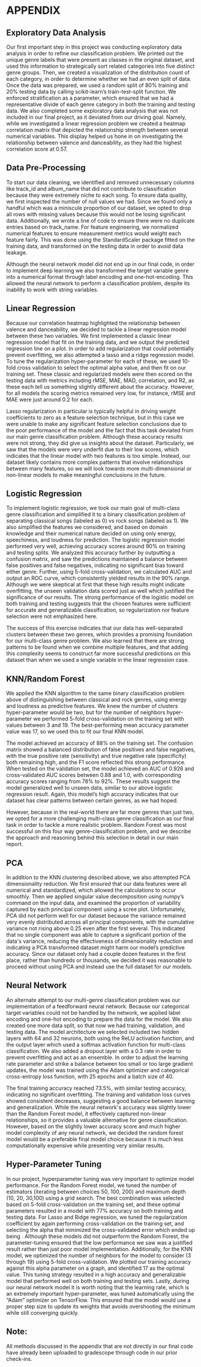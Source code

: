 # APPENDIX

## Exploratory Data Analysis

Our first important step in this project was conducting exploratory data analysis in order to refine our classification problem. We printed out the unique genre labels that were present as classes in the original dataset, and used this information to strategically sort related categories into five distinct genre groups. Then, we created a visualization of the distribution count of each category, in order to determine whether we had an even split of data. Once the data was prepared, we used a random split of 80% training and 20% testing data by calling scikit-learn’s train-test-split function. We enforced stratification as a parameter, which ensured that we had a representative divide of each genre category in both the training and testing data.
We also completed some exploratory data analysis that was not included in our final project, as it deviated from our driving goal. Namely, while we investigated a linear regression problem we created a heatmap correlation matrix that depicted the relationship strength between several numerical variables. This display helped us hone in on investigating the relationship between valence and danceability, as they had the highest correlation score at 0.57.

## Data Pre-Processing

To start our data cleaning, we identified and removed unnecessary columns like track_id and album_name that did not contribute to classification because they were extremely niche to each song. To ensure data quality, we first inspected the number of null values we had. Since we found only a handful which was a miniscule proportion of our dataset, we opted to drop all rows with missing values because this would not be losing significant data. Additionally, we wrote a line of code to ensure there were no duplicate entries based on track_name. For feature engineering, we normalized numerical features to ensure measurement metrics would weight each feature fairly. This was done using the StandardScaler package fitted on the training data, and transformed on the testing data in order to avoid data leakage.

Although the neural network model did not end up in our final code, in order to implement deep learning we also transformed the target variable genre into a numerical format through label encoding and one-hot-encoding. This allowed the neural network to perform a classification problem, despite its inability to work with string variables.

## Linear Regression

Because our correlation heatmap highlighted the relationship between valence and danceability, we decided to tackle a linear regression model between these two variables. We first implemented a classic linear regression model that fit on the training data, and we output the predicted regression line on a plot. In order to add regularization that could potentially prevent overfitting, we also attempted a lasso and a ridge regression model. To tune the regularization hyper-parameter for each of these, we used 10-fold cross validation to select the optimal alpha value, and then fit on our training set. These classic and regularized models were then scored on the testing data with metrics including rMSE, MAE, MAD, correlation, and R2, as these each tell us something slightly different about the accuracy. However, for all models the scoring metrics remained very low, for instance, rMSE and MAE were just around 0.2 for each.

Lasso regularization in particular is typically helpful in driving weight coefficients to zero as a feature selection technique, but in this case we were unable to make any significant feature selection conclusions due to the poor performance of the model and the fact that this task deviated from our main genre classification problem. Although these accuracy results were not strong, they did give us insights about the dataset. Particularly, we saw that the models were very underfit due to their low scores, which indicates that the linear model with two features is too simple. Instead, our dataset likely contains more complex patterns that involve relationships between many features, so we will look towards more multi-dimensional or non-linear models to make meaningful conclusions in the future.

## Logistic Regression

To implement logistic regression, we took our main goal of multi-class genre classification and simplified it to a binary classification problem of separating classical songs (labeled as 0) vs rock songs (labeled as 1). We also simplified the features we considered, and based on domain knowledge and their numerical nature decided on using only energy, speechiness, and loudness for prediction. The logistic regression model performed very well, achieving accuracy scores around 90% on training and testing splits. We analyzed this accuracy further by outputting a confusion matrix, and saw the predictions maintained a balance between false positives and false negatives, indicating no significant bias toward either genre. Further, using 5-fold cross-validation, we calculated AUC and output an ROC curve, which consistently yielded results in the 90% range. Although we were skeptical at first that these high results might indicate overfitting, the unseen validation data scored just as well which justified the significance of our results. The strong performance of the logistic model on both training and testing suggests that the chosen features were sufficient for accurate and generalizable classification, so regularization nor feature selection were not emphasized here.

The success of this exercise indicates that our data has well-separated clusters between these two genres, which provides a promising foundation for our multi-class genre problem. We also learned that there are strong patterns to be found when we combine multiple features, and that adding this complexity seems to construct far more successful predictions on this dataset than when we used a single variable in the linear regression case.

## KNN/Random Forest

We applied the KNN algorithm to the same binary classification problem above of distinguishing between classical and rock genres, using energy and loudness as predictive features. We knew the number of clusters hyper-parameter would be two, but for the number of neighbors hyper-parameter we performed 5-fold cross-validation on the training set with values between 3 and 19. The best-performing mean accuracy parameter value was 17, so we used this to fit our final KNN model.

The model achieved an accuracy of 88% on the training set. The confusion matrix showed a balanced distribution of false positives and false negatives, with the true positive rate (sensitivity) and true negative rate (specificity) both remaining high, and the F1 score reflected this strong performance. When tested on the validation set, the model achieved an AUC of 0.926 and cross-validated AUC scores between 0.88 and 1.0, with corresponding accuracy scores ranging from 78% to 92%. These results suggest the model generalized well to unseen data, similar to our above logistic regression result. Again, this model’s high accuracy indicates that our dataset has clear patterns between certain genres, as we had hoped.

However, because in the real-world there are far more genres than just two, we opted for a more challenging multi-class genre classification as our final task in order to tackle a more realistic problem. Random Forest was most successful on this four way genre-classification problem, and we describe the approach and reasoning behind this selection in detail in our main report.

## PCA

In addition to the KNN clustering described above, we also attempted PCA dimensionality reduction. We first ensured that our data features were all numerical and standardized, which allowed the calculations to occur smoothly. Then we applied singular value decomposition using numpy’s command on the input data, and examined the proportion of variability captured by each principal component using a scree plot. Unfortunately, PCA did not perform well for our dataset because the variance remained very evenly distributed across all principal components, with the cumulative variance not rising above 0.25 even after the first several. This indicated that no single component was able to capture a significant portion of the data's variance, reducing the effectiveness of dimensionality reduction and indicating a PCA transformed dataset might harm our model’s predictive accuracy. Since our dataset only had a couple dozen features in the first place, rather than hundreds or thousands, we decided it was reasonable to proceed without using PCA and instead use the full dataset for our models.

## Neural Network

An alternate attempt to our multi-genre classification problem was our implementation of a feedforward neural network. Because our categorical target variables could not be handled by the network, we applied label encoding and one-hot encoding to prepare the data for the model. We also created one more data split, so that now we had training, validation, and testing data. The model architecture we selected included two hidden layers with 64 and 32 neurons, both using the ReLU activation function, and the output layer which used a softmax activation function for multi-class classification. We also added a dropout layer with a 0.3 rate in order to prevent overfitting and act as an ensemble. In order to adjust the learning rate parameter and strike a balance between too small or too large gradient updates, the model was trained using the Adam optimizer and categorical cross-entropy loss function, with 25 epochs and a batch size of 40.

The final training accuracy reached 73.5%, with similar testing accuracy, indicating no significant overfitting. The training and validation loss curves showed consistent decreases, suggesting a good balance between learning and generalization. While the neural network's accuracy was slightly lower than the Random Forest model, it effectively captured non-linear relationships, so it provides a valuable alternative for genre classification. However, based on the slightly lower accuracy score and much higher model complexity of any neural network, we decided the random forest model would be a preferable final model choice because it is much less computationally expensive while presenting very similar results.

## Hyper-Parameter Tuning

In our project, hyperparameter tuning was very important to optimize model performance. For the Random Forest model, we tuned the number of estimators (iterating between choices 50, 100, 200) and maximum depth (10, 20, 30,100) using a grid search. The best combination was selected based on 5-fold cross-validation on the training set, and these optimal parameters resulted in a model with 77% accuracy on both training and testing data. For Lasso and Ridge regression, we tuned the regularization coefficient by again performing cross-validation on the training set, and selecting the alpha that minimized the cross-validated error which ended up being . Although these models did not outperform the Random Forest, the parameter-tuning ensured that the low performance we saw was a justified result rather than just poor model implementation. Additionally, for the KNN model, we optimized the number of neighbors for the model to consider (3 through 19) using 5-fold cross-validation. We plotted our training accuracy against this alpha parameter on a graph, and identified 17 as the optimal value. This tuning strategy resulted in a high accuracy and generalizable model that performed well on both training and testing sets. Lastly, during our neural network model it is worth noting that the learning rate, which is an extremely important hyper-parameter, was tuned automatically using the “Adam” optimizer on TensorFlow. This ensured that the model would use a proper step size to update its weights that avoids overshooting the minimum while still converging quickly.

## Note:

All methods discussed in the appendix that are not directly in our final code have already been uploaded to gradescope through code in our prior check-ins.

